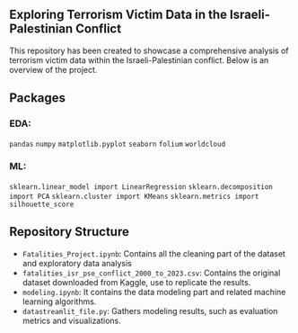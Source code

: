 ## Exploring Terrorism Victim Data in the Israeli-Palestinian Conflict
This repository has been created to showcase a comprehensive analysis of terrorism victim data within the Israeli-Palestinian conflict. Below is an overview of the project.

## Packages
### EDA:
`pandas` `numpy` `matplotlib.pyplot` `seaborn` `folium` `worldcloud`

### ML:
`sklearn.linear_model import LinearRegression` `sklearn.decomposition import PCA` `sklearn.cluster import KMeans` `sklearn.metrics import silhouette_score`

## Repository Structure
- `Fatalities_Project.ipynb`: Contains all the cleaning part of the dataset and exploratory data analysis
- `fatalities_isr_pse_conflict_2000_to_2023.csv`: Contains the original dataset downloaded from Kaggle, use to replicate the results.
- `modeling.ipynb`: It contains the data modeling part and related machine learning algorithms.
- `datastreamlit_file.py`: Gathers modeling results, such as evaluation metrics and visualizations.
